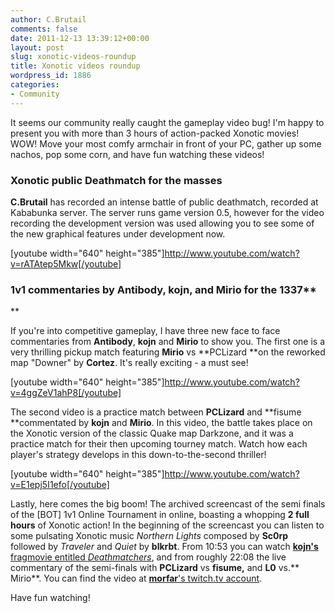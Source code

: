 ```yaml
---
author: C.Brutail
comments: false
date: 2011-12-13 13:39:12+00:00
layout: post
slug: xonotic-videos-roundup
title: Xonotic videos roundup
wordpress_id: 1886
categories:
- Community
---
```


It seems our community really caught the gameplay video bug! I'm happy to present you with more than 3 hours of action-packed Xonotic movies! WOW! Move your most comfy armchair in front of your PC, gather up some nachos, pop some corn, and have fun watching these videos!

### Xonotic public Deathmatch for the masses

**C.Brutail** has recorded an intense battle of public deathmatch, recorded at Kababunka server. The server runs game version 0.5, however for the video recording the development version was used allowing you to see some of the new graphical features under development now.

[youtube width="640" height="385"]http://www.youtube.com/watch?v=rATAtep5Mkw[/youtube]

### 1v1 commentaries by Antibody, kojn, and Mirio for the 1337**
**

If you're into competitive gameplay, I have three new face to face commentaries from **Antibody**, **kojn** and **Mirio** to show you. The first one is a very thrilling pickup match featuring **Mirio** vs **PCLizard **on the reworked map "Downer" by **Cortez**. It's really exciting - a must see!

[youtube width="640" height="385"]http://www.youtube.com/watch?v=4ggZeV1ahP8[/youtube]

The second video is a practice match between **PCLizard** and **fisume **commentated by **kojn** and **Mirio**. In this video, the battle takes place on the Xonotic version of the classic Quake map Darkzone, and it was a practice match for their then upcoming tourney match. Watch how each player's strategy develops in this down-to-the-second thriller!

[youtube width="640" height="385"]http://www.youtube.com/watch?v=E1epj5I1efo[/youtube]

Lastly, here comes the big boom! The archived screencast of the semi finals of the [BOT] 1v1 Online Tournament in online, boasting a whopping **2 full hours** of Xonotic action! In the beginning of the screencast you can listen to some pulsating Xonotic music _Northern Lights_ composed by **Sc0rp** followed by _Traveler_ and _Quiet_ by **blkrbt**. From 10:53 you can watch [**kojn's** fragmovie entitled _Deathmatchers_](http://www.xonotic.org/2011/11/deathmatchers-the-movie/), and from roughly 22:08 the live commentary of the semi-finals with **PCLizard** vs **fisume,** and **L0** vs.** Mirio**. You can find the video at [**morfar**'s twitch.tv account](http://en.twitch.tv/morfah/b/302150054).

Have fun watching!

